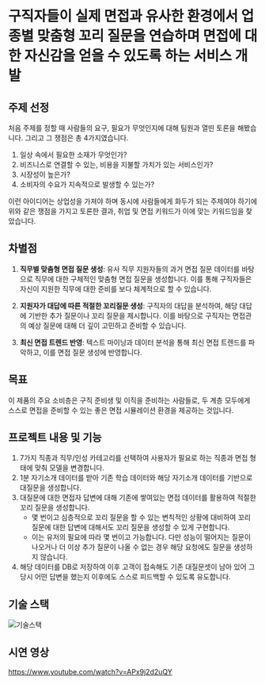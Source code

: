 # 구직자들이 실제 면접과 유사한 환경에서 업종별 맞춤형 꼬리 질문을 연습하며 면접에 대한 자신감을 얻을 수 있도록 하는 서비스 개발

## 주제 선정

처음 주제를 정할 때 사람들의 요구, 필요가 무엇인지에 대해 팀원과 열띤 토론을 해봤습니다. 그리고 그 쟁점은 총 4가지였습니다.

1. 일상 속에서 필요한 소재가 무엇인가?
2. 비즈니스로 연결할 수 있는, 비용을 지불할 가치가 있는 서비스인가?
3. 시장성이 높은가?
4. 소비자의 수요가 지속적으로 발생할 수 있는가?

이런 아이디어는 상업성을 가져야 하며 동시에 사람들에게 화두가 되는 주제여야 하기에 위와 같은 쟁점을 가지고 토론한 결과, 취업 및 면접 키워드가 이에 맞는 키워드임을 찾았습니다.

## 차별점

1. **직무별 맞춤형 면접 질문 생성**:
   유사 직무 지원자들의 과거 면접 질문 데이터를 바탕으로 직무에 대한 구체적인 맞춤형 면접 질문을 생성합니다. 이를 통해 구직자들은 자신이 지원한 직무에 대한 준비를 보다 체계적으로 할 수 있습니다.

2. **지원자가 대답에 따른 적절한 꼬리질문 생성**:
   구직자의 대답을 분석하여, 해당 대답에 기반한 추가 질문이나 꼬리 질문을 제시합니다. 이를 바탕으로 구직자는 면접관의 예상 질문에 대해 더 깊이 고민하고 준비할 수 있습니다.

3. **최신 면접 트렌드 반영**:
   텍스트 마이닝과 데이터 분석을 통해 최신 면접 트렌드를 파악하고, 이를 면접 질문 생성에 반영합니다.

## 목표

이 제품의 주요 소비층은 구직 준비생 및 이직을 준비하는 사람들로, 두 계층 모두에게 스스로 면접을 준비할 수 있는 좋은 면접 시뮬레이션 환경을 제공하는 것입니다.

## 프로젝트 내용 및 기능

1. 7가지 직종과 직무/인성 카테고리를 선택하여 사용자가 필요로 하는 직종과 면접 형태에 맞춰 모델을 변경합니다.
2. 1분 자기소개 데이터를 받아 기존 학습 데이터와 해당 자기소개 데이터를 기반으로 대질문을 생성합니다.
3. 대질문에 대한 면접자 답변에 대해 기존에 쌓여있는 면접 데이터를 활용하여 적절한 꼬리 질문을 생성합니다.
   - 몇 번이고 심층적으로 꼬리 질문을 할 수 있는 변칙적인 상황에 대비하여 꼬리 질문에 대한 답변에 대해서도 꼬리 질문을 생성할 수 있게 구현합니다.
   - 이는 유저의 필요에 따라 몇 번이고 가능합니다. 다만 성능이 떨어지는 질문이 나오거나 더 이상 추가 질문이 나올 수 없는 경우 해당 요청에도 질문을 생성하지 않습니다.
4. 해당 데이터를 DB로 저장하여 이후 고객이 접속해도 기존 대질문셋이 남아 있어 그 당시 어떤 답변을 했는지 이후에도 스스로 피드백할 수 있도록 유도합니다.

## 기술 스택
![기술스택](https://github.com/sesac-dobong1th-saltlux-llm/final-project-1th/assets/91187038/41679ef0-f9e4-4823-ac0a-b0ac3ff4d215)


## 시연 영상
https://www.youtube.com/watch?v=APx9j2d2uQY
